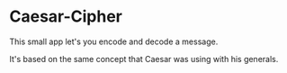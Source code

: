 # Caesar-Cipher

This small app let's you encode and decode a message.

It's based on the same concept that Caesar was using with his generals.

